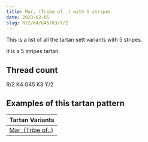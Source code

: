 ```yaml
---
title: Mar, (Tribe of..) with 5 stripes
date: 2023-02-05
slug: R/2/K4/G45/K3/Y/2
---
```

This is a list of all the tartan sett variants with 5 stripes.

It is a 5 stripes tartan.


## Thread count
R/2 K4 G45 K3 Y/2

## Examples of this tartan pattern

| Tartan Variants |
|---------------|
| [Mar, (Tribe of..)](/variants/r/2/k4/g45/k3/y/2-g008000-k000000-rc00000-yf0c000)||
